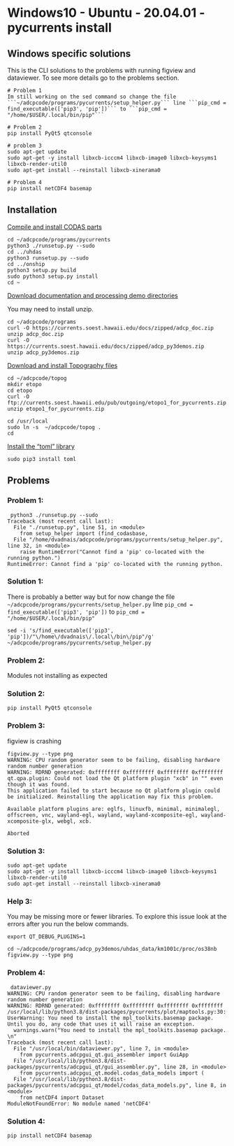 # Windows10 - Ubuntu - 20.04.01 - pycurrents install
## Windows specific solutions

This is the CLI solutions to the problems with running figview and dataviewer.  To see more details go to the problems section.
```
# Problem 1
Im still working on the sed command so change the file ```~/adcpcode/programs/pycurrents/setup_helper.py``` line ```pip_cmd = find_executable(['pip3', 'pip'])``` to ```pip_cmd = "/home/$USER/.local/bin/pip"```

# Problem 2
pip install PyQt5 qtconsole

# problem 3
sudo apt-get update
sudo apt-get -y install libxcb-icccm4 libxcb-image0 libxcb-keysyms1 libxcb-render-util0
sudo apt-get install --reinstall libxcb-xinerama0

# Problem 4
pip install netCDF4 basemap

```

## Installation
[Compile and install CODAS parts](https://currents.soest.hawaii.edu/docs/adcp_doc/codas_setup/codas_config/index.html#compile-and-install-codas-components)

```
cd ~/adcpcode/programs/pycurrents
python3 ./runsetup.py --sudo
cd ../uhdas
python3 runsetup.py --sudo
cd ../onship
python3 setup.py build
sudo python3 setup.py install
cd ~
```
[Download documentation and processing demo directories](https://currents.soest.hawaii.edu/docs/adcp_doc/codas_setup/codas_config/index.html#download-documentation-and-processing-demo-directories)

You may need to install unzip.
```
cd ~/adcpcode/programs
curl -O https://currents.soest.hawaii.edu/docs/zipped/adcp_doc.zip
unzip adcp_doc.zip
curl -O https://currents.soest.hawaii.edu/docs/zipped/adcp_py3demos.zip
unzip adcp_py3demos.zip
```

[Download and install Topography files](https://currents.soest.hawaii.edu/docs/adcp_doc/codas_setup/codas_config/index.html#download-and-install-topography-files)
```
cd ~/adcpcode/topog
mkdir etopo
cd etopo
curl -O ftp://currents.soest.hawaii.edu/pub/outgoing/etopo1_for_pycurrents.zip
unzip etopo1_for_pycurrents.zip

cd /usr/local
sudo ln -s  ~/adcpcode/topog .
cd
```
[Install the “toml” library](https://currents.soest.hawaii.edu/docs/adcp_doc/codas_setup/codas_config/index.html#install-the-toml-library)
```
sudo pip3 install toml
```

## Problems
### Problem 1:
```
 python3 ./runsetup.py --sudo
Traceback (most recent call last):
  File "./runsetup.py", line 51, in <module>
    from setup_helper import (find_codasbase,
  File "/home/dvadnais/adcpcode/programs/pycurrents/setup_helper.py", line 32, in <module>
    raise RuntimeError("Cannot find a 'pip' co-located with the running python.")
RuntimeError: Cannot find a 'pip' co-located with the running python.
```
### Solution 1:
There is probably a better way but for now change the file ```~/adcpcode/programs/pycurrents/setup_helper.py``` line ```pip_cmd = find_executable(['pip3', 'pip'])``` to ```pip_cmd = "/home/$USER/.local/bin/pip"```

```
sed -i 's/find_executable(['pip3', 'pip'])/"\/home\/dvadnais\/.local\/bin\/pip"/g' ~/adcpcode/programs/pycurrents/setup_helper.py
```
### Problem 2:
Modules not installing as expected
### Solution 2:
```
pip install PyQt5 qtconsole
```
### Problem 3:
figview is crashing
```
figview.py --type png
WARNING: CPU random generator seem to be failing, disabling hardware random number generation
WARNING: RDRND generated: 0xffffffff 0xffffffff 0xffffffff 0xffffffff
qt.qpa.plugin: Could not load the Qt platform plugin "xcb" in "" even though it was found.
This application failed to start because no Qt platform plugin could be initialized. Reinstalling the application may fix this problem.

Available platform plugins are: eglfs, linuxfb, minimal, minimalegl, offscreen, vnc, wayland-egl, wayland, wayland-xcomposite-egl, wayland-xcomposite-glx, webgl, xcb.

Aborted
```
### Solution 3:
```
sudo apt-get update
sudo apt-get -y install libxcb-icccm4 libxcb-image0 libxcb-keysyms1 libxcb-render-util0
sudo apt-get install --reinstall libxcb-xinerama0
```
### Help 3:

You may be missing more or fewer libraries. To explore this issue look at the errors after you run the below commands.
```
export QT_DEBUG_PLUGINS=1

cd ~/adcpcode/programs/adcp_py3demos/uhdas_data/km1001c/proc/os38nb
figview.py --type png
```
### Problem 4:
```
 dataviewer.py
WARNING: CPU random generator seem to be failing, disabling hardware random number generation
WARNING: RDRND generated: 0xffffffff 0xffffffff 0xffffffff 0xffffffff
/usr/local/lib/python3.8/dist-packages/pycurrents/plot/maptools.py:30: UserWarning: You need to install the mpl_toolkits.basemap package.
Until you do, any code that uses it will raise an exception.
  warnings.warn("You need to install the mpl_toolkits.basemap package. \n"
Traceback (most recent call last):
  File "/usr/local/bin/dataviewer.py", line 7, in <module>
    from pycurrents.adcpgui_qt.gui_assembler import GuiApp
  File "/usr/local/lib/python3.8/dist-packages/pycurrents/adcpgui_qt/gui_assembler.py", line 28, in <module>
    from pycurrents.adcpgui_qt.model.codas_data_models import (
  File "/usr/local/lib/python3.8/dist-packages/pycurrents/adcpgui_qt/model/codas_data_models.py", line 8, in <module>
    from netCDF4 import Dataset
ModuleNotFoundError: No module named 'netCDF4'
```
### Solution 4:
```
pip install netCDF4 basemap
```

